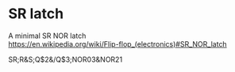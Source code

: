 # SR latch

A minimal SR NOR latch  
<https://en.wikipedia.org/wiki/Flip-flop_(electronics)#SR_NOR_latch>

SR;R&S;Q$2&/Q$3;NOR$0$3&NOR$2$1
